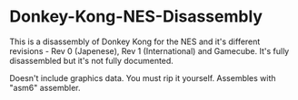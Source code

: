# Donkey-Kong-NES-Disassembly
This is a disassembly of Donkey Kong for the NES and it's different revisions - Rev 0 (Japenese), Rev 1 (International) and Gamecube. It's fully disassembled but it's not fully documented. 

Doesn't include graphics data. You must rip it yourself. Assembles with "asm6" assembler.
